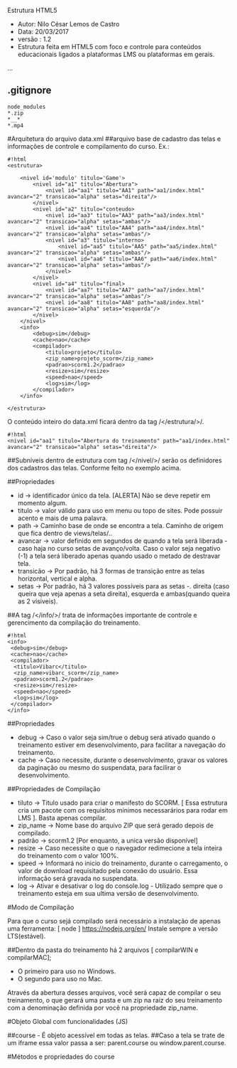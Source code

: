 Estrutura HTML5 

- Autor: Nilo César Lemos de Castro
- Data: 20/03/2017
- versão : 1.2
- Estrutura feita em HTML5 com foco e controle para conteúdos educacionais ligados a plataformas LMS ou plataformas em gerais. 


...
## .gitignore
    node_modules
    *.zip
    *__*
    *.mp4

#Arquitetura do arquivo data.xml 
##arquivo base de cadastro das telas e informações de controle e compilamento do curso. Ex.:

```
#!html
<estrutura>

    <nivel id='modulo' titulo='Game'>
        <nivel id="a1" titulo="Abertura">
            <nivel id="aa1" titulo="AA1" path="aa1/index.html" avancar="2" transicao="alpha" setas="direita"/>
        </nivel>
        <nivel id="a2" titulo="conteudo>
            <nivel id="aa3" titulo="AA3" path="aa3/index.html" avancar="2" transicao="alpha" setas="ambas"/>
            <nivel id="aa4" titulo="AA4" path="aa4/index.html" avancar="2" transicao="alpha" setas="ambas"/>
            <nivel id="a3" titulo="interno>
                <nivel id="aa5" titulo="AA5" path="aa5/index.html" avancar="2" transicao="alpha" setas="ambas"/>
                <nivel id="aa6" titulo="AA6" path="aa6/index.html" avancar="2" transicao="alpha" setas="ambas"/>
            </nivel>
        </nivel>
        <nivel id="a4" titulo="final>
            <nivel id="aa7" titulo="AA7" path="aa7/index.html" avancar="2" transicao="alpha" setas="ambas"/>
            <nivel id="aa8" titulo="AA8" path="aa8/index.html" avancar="2" transicao="alpha" setas="esquerda"/>
        </nivel>
    </nivel>
    <info>
        <debug>sim</debug>
        <cache>nao</cache>
        <compilador>
            <titulo>projeto</titulo>
            <zip_name>projeto_scorm</zip_name>
            <padrao>scorm1.2</padrao>
            <resize>sim</resize>
            <speed>nao</speed>
            <log>sim</log>
        </compilador>
    </info>
    
</estrutura>
```
O conteúdo inteiro do data.xml ficará dentro da tag /</estrutura/>/.

```
#!html
<nivel id="aa1" titulo="Abertura do treinamento" path="aa1/index.html" avancar="2" transicao="alpha" setas="direita"/>
```

##Subníveis dentro de estrutura com tag /</nivel/>/ serão os definidores dos cadastros das telas. Conforme feito no exemplo acima. 

##Propriedades

* id -> identificador único da tela. [ALERTA] Não se deve repetir em momento algum. 
* titulo -> valor válido para uso em menu ou topo de sites. Pode possuir acento e mais de uma palavra.
* path -> Caminho base de onde se encontra a tela. Caminho de origem que fica dentro de views/telas/..
* avancar -> valor definido em segundos de quando a tela será liberada - caso haja no curso setas de avanço/volta. Caso o valor seja negativo (-1) a tela será liberado apenas quando usado o metado de destravar tela.
* transicão -> Por padrão, há 3 formas de transição entre as telas horizontal, vertical e alpha.
* setas -> Por padrão, há 3 valores possíveis para as setas -. direita (caso queira que veja apenas a seta direita), esquerda e ambas(quando queira as 2 visiveis). 

##A tag /</info/>/ trata de informações importante de controle e gerencimento da compilação do treinamento. 

```
#!html
<info>
 <debug>sim</debug>
 <cache>nao</cache>
 <compilador>
  <titulo>Vibarc</titulo>
  <zip_name>vibarc_scorm</zip_name>
  <padrao>scorm1.2</padrao>
  <resize>sim</resize>
  <speed>nao</speed>
  <log>sim</log>
 </compilador>
</info>
```

##Propriedades

* debug -> Caso o valor seja sim/true o debug será ativado quando o treinamento estiver em desenvolvimento, para facilitar a navegação do treinamento.
* cache -> Caso necessite, durante o desenvolvimento, gravar os valores da paginação ou mesmo do suspendata, para facilirar o desenvolvimento.

##Propriedades de Compilação

* tiluto -> Titulo usado para criar o manifesto do SCORM. [ Essa estrutura cria um pacote com os requisitos mínimos necessarários para rodar em LMS ]. Basta apenas compilar.
* zip_name -> Nome base do arquivo ZIP que será gerado depois de compilado.
* padrão -> scorm1.2 [Por enquanto, a unica versão disponível]
* resize -> Caso necessite o que o navegador redimecione a tela inteira do treinamento com o valor 100%. 
* speed -> Informará no inicio do treinamento, durante o carregamento, o valor de download requisitado pela conexão do usuário. Essa informação será gravada no suspendata.
* log -> Ativar e desativar o log do console.log - Utilizado sempre que o treinamento esteja em sua ultima versão de desenvolvimento.


#Modo de Compilação

Para que o curso sejá compilado será necessário a instalação de apenas uma ferramenta:
[ node ] https://nodejs.org/en/ 
Instale sempre a versão LTS(estável).

##Dentro da pasta do treinamento há 2 arquivos [ compilarWIN e compilarMAC]; 
* O primeiro para uso no Windows.
* O segundo para uso no Mac.

Através da abertura desses arquivos, você será capaz de compilar o seu treinamento, o que gerará uma pasta e um zip na raiz do seu treinamento com a denominação definida por você na propriedade zip_name.  


#Objeto Global com funcionalidades (JS)

##course - É objeto acessível em todas as telas. 
##Caso a tela se trate de um iframe essa valor passa a ser: parent.course ou window.parent.course.


#Métodos e propriedades do course





    

